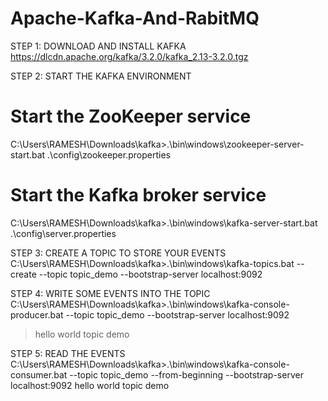 # Apache-Kafka-And-RabitMQ

STEP 1: DOWNLOAD AND INSTALL KAFKA
https://dlcdn.apache.org/kafka/3.2.0/kafka_2.13-3.2.0.tgz

STEP 2: START THE KAFKA ENVIRONMENT
# Start the ZooKeeper service
C:\Users\RAMESH\Downloads\kafka>.\bin\windows\zookeeper-server-start.bat .\config\zookeeper.properties

# Start the Kafka broker service
C:\Users\RAMESH\Downloads\kafka>.\bin\windows\kafka-server-start.bat .\config\server.properties

STEP 3: CREATE A TOPIC TO STORE YOUR EVENTS
C:\Users\RAMESH\Downloads\kafka>.\bin\windows\kafka-topics.bat --create --topic topic_demo --bootstrap-server localhost:9092

STEP 4: WRITE SOME EVENTS INTO THE TOPIC
C:\Users\RAMESH\Downloads\kafka>.\bin\windows\kafka-console-producer.bat --topic topic_demo --bootstrap-server localhost:9092
>hello world
>topic demo

STEP 5:  READ THE EVENTS
C:\Users\RAMESH\Downloads\kafka>.\bin\windows\kafka-console-consumer.bat --topic topic_demo --from-beginning --bootstrap-server localhost:9092
hello world
topic demo
